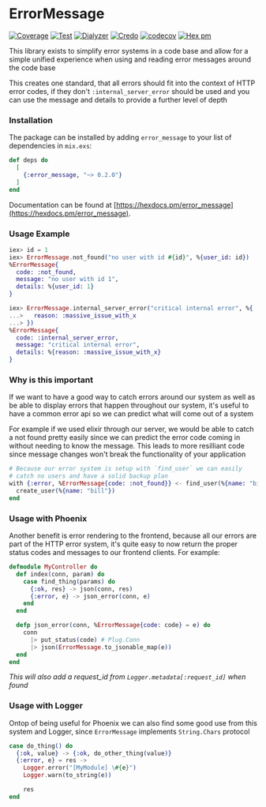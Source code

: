 ErrorMessage
===
[![Coverage](https://github.com/MikaAK/elixir_error_message/actions/workflows/coverage.yml/badge.svg)](https://github.com/MikaAK/elixir_error_message/actions/workflows/coverage.yml)
[![Test](https://github.com/MikaAK/elixir_error_message/actions/workflows/test.yml/badge.svg)](https://github.com/MikaAK/elixir_error_message/actions/workflows/test.yml)
[![Dialyzer](https://github.com/MikaAK/elixir_error_message/actions/workflows/dialyzer.yml/badge.svg)](https://github.com/MikaAK/elixir_error_message/actions/workflows/dialyzer.yml)
[![Credo](https://github.com/MikaAK/elixir_error_message/actions/workflows/credo.yml/badge.svg)](https://github.com/MikaAK/elixir_error_message/actions/workflows/credo.yml)
[![codecov](https://codecov.io/gh/MikaAK/elixir_error_message/branch/master/graph/badge.svg?token=V0JJA5AZ1H)](https://codecov.io/gh/MikaAK/elixir_error_message)
[![Hex pm](http://img.shields.io/hexpm/v/error_message.svg?style=flat)](https://hex.pm/packages/error_message)

This library exists to simplify error systems in a code base
and allow for a simple unified experience when using and reading
error messages around the code base

This creates one standard, that all errors should fit into the context
of HTTP error codes, if they don't `:internal_server_error` should
be used and you can use the message and details to provide a further
level of depth

### Installation

The package can be installed by adding `error_message` to your list of dependencies in `mix.exs`:

```elixir
def deps do
  [
    {:error_message, "~> 0.2.0"}
  ]
end
```

Documentation can be found at [https://hexdocs.pm/error_message](https://hexdocs.pm/error_message).


### Usage Example

```elixir
iex> id = 1
iex> ErrorMessage.not_found("no user with id #{id}", %{user_id: id})
%ErrorMessage{
  code: :not_found,
  message: "no user with id 1",
  details: %{user_id: 1}
}

iex> ErrorMessage.internal_server_error("critical internal error", %{
...>   reason: :massive_issue_with_x
...> })
%ErrorMessage{
  code: :internal_server_error,
  message: "critical internal error",
  details: %{reason: :massive_issue_with_x}
}
```

### Why is this important
If we want to have a good way to catch errors around our system as well as be able to
display errors that happen throughout our system, it's useful to have a common error
api so we can predict what will come out of a system

For example if we used elixir through our server, we would be able to catch a not found
pretty easily since we can predict the error code coming in without needing to
know the message. This leads to more resilliant code since message changes won't break
the functionality of your application

```elixir
# Because our error system is setup with `find_user` we can easily
# catch no users and have a solid backup plan
with {:error, %ErrorMessage{code: :not_found}} <- find_user(%{name: "bill"}) do
  create_user(%{name: "bill"})
end
```

### Usage with Phoenix
Another benefit is error rendering to the frontend, because all our errors are part of
the HTTP error system, it's quite easy to now return the proper status codes and messages
to our frontend clients. For example:

```elixir
defmodule MyController do
  def index(conn, param) do
    case find_thing(params) do
      {:ok, res} -> json(conn, res)
      {:error, e} -> json_error(conn, e)
    end
  end

  defp json_error(conn, %ErrorMessage{code: code} = e) do
    conn
      |> put_status(code) # Plug.Conn
      |> json(ErrorMessage.to_jsonable_map(e))
  end
end
```

*This will also add a request_id from `Logger.metadata[:request_id]` when found*


### Usage with Logger
Ontop of being useful for Phoenix we can also find some good use from this
system and Logger, since `ErrorMessage` implements `String.Chars` protocol

```elixir
case do_thing() do
  {:ok, value} -> {:ok, do_other_thing(value)}
  {:error, e} = res ->
    Logger.error("[MyModule] \#{e}")
    Logger.warn(to_string(e))

    res
end

```
